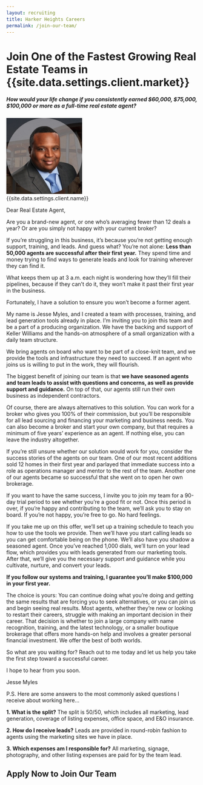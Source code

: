 ```yaml
---
layout: recruiting
title: Harker Heights Careers
permalink: /join-our-team/
---
```


<div class="recruiting-page">
<h1 class="join-us">Join One of the Fastest Growing Real Estate Teams in {{site.data.settings.client.market}}</h1>
<h5 class="join-us-subtitle">How would your life change if you consistently earned $60,000, $75,000, $100,000 or more as a full-time real estate agent?</h5>
<div class="recruiting-photo">
<span class="client-image-container">
<img src="/img/headshot.jpg" alt="{{site.data.settings.client.name}}" class="client-image"/>
</span>
<figcaption class="caption">{{site.data.settings.client.name}}</figcaption>
</div>


<p>Dear Real Estate Agent,</p>


<p>Are you a brand-new agent, or one who’s averaging fewer than 12 deals a year? Or are you simply not happy with your current broker?</p>

<p>If you’re struggling in this business, it’s because you’re not getting enough support, training, and leads. And guess what? You’re not alone: <strong>Less than 50,000 agents are successful after their first year.</strong> They spend time and money trying to find ways to generate leads and look for training wherever they can find it.</p>

<p>What keeps them up at 3 a.m. each night is wondering how they’ll fill their pipelines, because if they can’t do it, they won’t make it past their first year in the business. </p>

<p>Fortunately, I have a solution to ensure you won’t become a former agent. </p>

<p>My name is Jesse Myles, and I created a team with processes, training, and lead generation tools already in place. I’m inviting you to join this team and be a part of a producing organization. We have the backing and support of Keller Williams and the hands-on atmosphere of a small organization with a daily team structure. </p>

<p>We bring agents on board who want to be part of a close-knit team, and we provide the tools and infrastructure they need to succeed. If an agent who joins us is willing to put in the work, they will flourish.</p>

<p>The biggest benefit of joining our team is that <strong>we have seasoned agents and team leads to assist with questions and concerns, as well as provide support and guidance.</strong> On top of that, our agents still run their own business as independent contractors. </p>

<p>Of course, there are always alternatives to this solution. You can work for a broker who gives you 100% of their commission, but you’ll be responsible for all lead sourcing and financing your marketing and business needs. You can also become a broker and start your own company, but that requires a minimum of five years’ experience as an agent. If nothing else, you can leave the industry altogether.</p>

<p>If you’re still unsure whether our solution would work for you, consider the success stories of the agents on our team. One of our most recent additions sold 12 homes in their first year and parlayed that immediate success into a role as operations manager and mentor to the rest of the team. Another one of our agents became so successful that she went on to open her own brokerage.</p>

<p>If you want to have the same success, I invite you to join my team for a 90-day trial period to see whether you’re a good fit or not. Once this period is over, if you’re happy and contributing to the team, we’ll ask you to stay on board. If you’re not happy, you’re free to go. No hard feelings. </p>

<p>If you take me up on this offer, we’ll set up a training schedule to teach you how to use the tools we provide. Then we’ll have you start calling leads so you can get comfortable being on the phone. We’ll also have you shadow a seasoned agent. Once you’ve reached 1,000 dials, we’ll turn on your lead flow, which provides you with leads generated from our marketing tools. After that, we’ll give you the necessary support and guidance while you cultivate, nurture, and convert your leads.</p>

<p><strong>If you follow our systems and training, I guarantee you’ll make $100,000 in your first year. </strong></p>

<p>The choice is yours: You can continue doing what you’re doing and getting the same results that are forcing you to seek alternatives, or you can join us and begin seeing real results. Most agents, whether they’re new or looking to restart their careers, struggle with making an important decision in their career. That decision is whether to join a large company with name recognition, training, and the latest technology, or a smaller boutique brokerage that offers more hands-on help and involves a greater personal financial investment. We offer the best of both worlds.</p>

<p>So what are you waiting for? Reach out to me today and let us help you take the first step toward a successful career. </p>

<p>I hope to hear from you soon. </p>

<p>Jesse Myles</p>


<p>P.S. Here are some answers to the most commonly asked questions I receive about working here... </p>

<p><strong>1. What is the split?</strong> The split is 50/50, which includes all marketing, lead generation, coverage of listing expenses, office space, and E&O insurance.</p>

<p><strong>2. How do I receive leads?</strong> Leads are provided in round-robin fashion to agents using the marketing sites we have in place. </p>

<p><strong>3. Which expenses am I responsible for?</strong> All marketing, signage, photography, and other listing expenses are paid for by the team lead. </p>

<h2 class="recruiting">Apply Now to Join Our Team</h2>
<br>

<div data-paperform-id="realestatejob-myles"></div><script>(function() {var script = document.createElement('script'); script.src = "https://paperform.co/__embed.min.js"; document.body.appendChild(script); })()</script>
<br>
<br>

</div>



